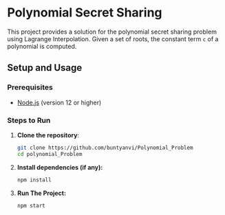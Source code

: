 # Polynomial Secret Sharing

This project provides a solution for the polynomial secret sharing problem using Lagrange Interpolation. Given a set of roots, the constant term `c` of a polynomial is computed.

## Setup and Usage

### Prerequisites

- [Node.js](https://nodejs.org) (version 12 or higher)

### Steps to Run

1. **Clone the repository**:
   ```bash
   git clone https://github.com/buntyanvi/Polynomial_Problem
   cd polynomial_Problem

2. **Install dependencies (if any):**
      ```bash
      npm install

3. **Run The Project:**
      ```bash
      npm start

